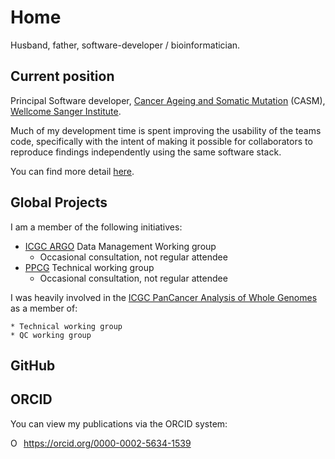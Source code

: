 # Home

Husband, father, software-developer / bioinformatician.

## Current position

Principal Software developer, [Cancer Ageing and Somatic Mutation][casm-url] (CASM), [Wellcome Sanger Institute][wsi-url].

Much of my development time is spent improving the usability of the teams code, specifically with the intent of making
it possible for collaborators to reproduce findings independently using the same software stack.

You can find more detail [here](./profile).

## Global Projects

I am a member of the following initiatives:

- [ICGC ARGO][argo-url] Data Management Working group
  - Occasional consultation, not regular attendee
- [PPCG][ppcg-url] Technical working group
  - Occasional consultation, not regular attendee

I was heavily involved in the [ICGC PanCancer Analysis of Whole Genomes][pcawg-url] as a member of:

```
* Technical working group
* QC working group
```

## GitHub

<div class="github-card" data-github="keiranmraine" data-width="400" data-height="150" data-theme="default"></div>
<script src="//cdn.jsdelivr.net/github-cards/latest/widget.js"></script>

## ORCID

You can view my publications via the ORCID system:

<div itemscope itemtype="https://schema.org/Person"><a itemprop="sameAs" content="https://orcid.org/0000-0002-5634-1539" href="https://orcid.org/0000-0002-5634-1539" target="orcid.widget" rel="me noopener noreferrer" style="vertical-align:top;"><img src="https://orcid.org/sites/default/files/images/orcid_16x16.png" style="width:1em;margin-right:.5em;" alt="ORCID iD icon">https://orcid.org/0000-0002-5634-1539</a></div>

<!-- references -->

[argo-url]: https://www.icgc-argo.org/
[casm-url]: http://www.sanger.ac.uk/science/programmes/cancer-genetics-and-genomics
[pcawg-url]: https://dcc.icgc.org/pcawg
[ppcg-url]: https://panprostate.org/
[wsi-url]: http://www.sanger.ac.uk/
